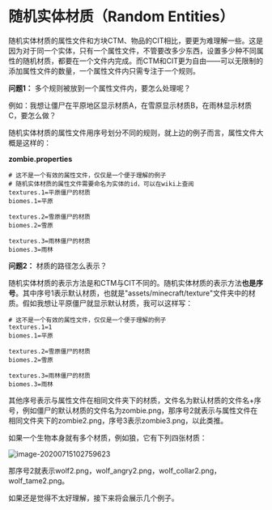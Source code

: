 # 随机实体材质（Random Entities）

随机实体材质的属性文件和方块CTM、物品的CIT相比，要更为难理解一些。这是因为对于同一个实体，只有一个属性文件，不管要改多少东西，设置多少种不同属性的随机材质，都要在一个文件内完成。而CTM和CIT更为自由——可以无限制的添加属性文件的数量，一个属性文件内只需专注于一个规则。

**问题1：** 多个规则被放到一个属性文件内，要怎么处理呢？

例如：我想让僵尸在平原地区显示材质A，在雪原显示材质B，在雨林显示材质C，要怎么做？

随机实体材质的属性文件用序号划分不同的规则，就上边的例子而言，属性文件大概是这样的：

**zombie.properties**

```properties
# 这不是一个有效的属性文件，仅仅是一个便于理解的例子
# 随机实体材质的属性文件需要命名为实体的id，可以在wiki上查阅
textures.1=平原僵尸的材质
biomes.1=平原

textures.2=雪原僵尸的材质
biomes.2=雪原

textures.3=雨林僵尸的材质
biomes.3=雨林
```

**问题2：** 材质的路径怎么表示？

随机实体材质的表示方法是和CTM与CIT不同的。随机实体材质的表示方法**也是序号**。其中序号1表示默认材质，也就是"assets/minecraft/texture"文件夹中的材质。假如我想让平原僵尸就显示默认材质，我可以这样写：

```properties
# 这不是一个有效的属性文件，仅仅是一个便于理解的例子
textures.1=1
biomes.1=平原

textures.2=雪原僵尸的材质
biomes.2=雪原

textures.3=雨林僵尸的材质
biomes.3=雨林
```

其他序号表示与属性文件在相同文件夹下的材质，文件名为默认材质的文件名+序号，例如僵尸的默认材质的文件名为zombie.png，那序号2就表示与属性文件在相同文件夹下的zombie2.png，序号3表示zombie3.png，以此类推。

如果一个生物本身就有多个材质，例如狼，它有下列四张材质：

![image-20200715102759623](https://i.loli.net/2020/07/28/3DtSsE7LPcXmeTu.png)

那序号2就表示wolf2.png，wolf_angry2.png，wolf_collar2.png，wolf_tame2.png。

如果还是觉得不太好理解，接下来将会展示几个例子。
